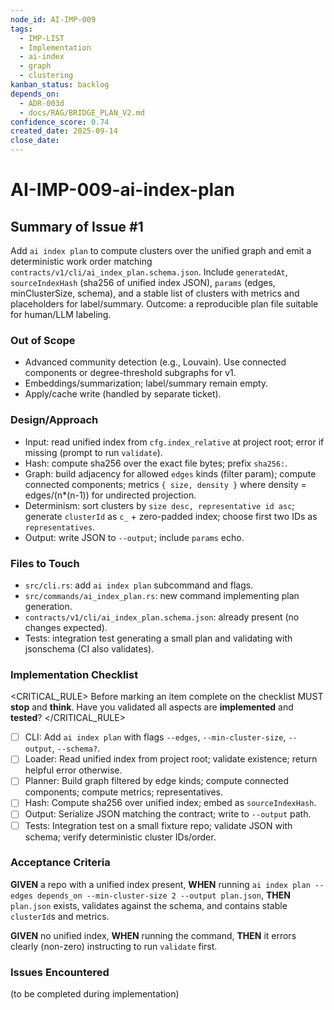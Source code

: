 ```yaml
---
node_id: AI-IMP-009
tags:
  - IMP-LIST
  - Implementation
  - ai-index
  - graph
  - clustering
kanban_status: backlog
depends_on:
  - ADR-003d
  - docs/RAG/BRIDGE_PLAN_V2.md
confidence_score: 0.74
created_date: 2025-09-14
close_date: 
---
```


# AI-IMP-009-ai-index-plan

## Summary of Issue #1
Add `ai index plan` to compute clusters over the unified graph and emit a deterministic work order matching `contracts/v1/cli/ai_index_plan.schema.json`. Include `generatedAt`, `sourceIndexHash` (sha256 of unified index JSON), `params` (edges, minClusterSize, schema), and a stable list of clusters with metrics and placeholders for label/summary. Outcome: a reproducible plan file suitable for human/LLM labeling.

### Out of Scope 
- Advanced community detection (e.g., Louvain). Use connected components or degree-threshold subgraphs for v1.
- Embeddings/summarization; label/summary remain empty.
- Apply/cache write (handled by separate ticket).

### Design/Approach  
- Input: read unified index from `cfg.index_relative` at project root; error if missing (prompt to run `validate`).
- Hash: compute sha256 over the exact file bytes; prefix `sha256:`.
- Graph: build adjacency for allowed `edges` kinds (filter param); compute connected components; metrics `{ size, density }` where density = edges/(n*(n-1)) for undirected projection.
- Determinism: sort clusters by `size desc, representative id asc`; generate `clusterId` as `c_` + zero-padded index; choose first two IDs as `representatives`.
- Output: write JSON to `--output`; include `params` echo.

### Files to Touch
- `src/cli.rs`: add `ai index plan` subcommand and flags.
- `src/commands/ai_index_plan.rs`: new command implementing plan generation.
- `contracts/v1/cli/ai_index_plan.schema.json`: already present (no changes expected).
- Tests: integration test generating a small plan and validating with jsonschema (CI also validates).

### Implementation Checklist

<CRITICAL_RULE>
Before marking an item complete on the checklist MUST **stop** and **think**. Have you validated all aspects are **implemented** and **tested**? 
</CRITICAL_RULE> 

- [ ] CLI: Add `ai index plan` with flags `--edges`, `--min-cluster-size`, `--output`, `--schema?`.
- [ ] Loader: Read unified index from project root; validate existence; return helpful error otherwise.
- [ ] Planner: Build graph filtered by edge kinds; compute connected components; compute metrics; representatives.
- [ ] Hash: Compute sha256 over unified index; embed as `sourceIndexHash`.
- [ ] Output: Serialize JSON matching the contract; write to `--output` path.
- [ ] Tests: Integration test on a small fixture repo; validate JSON with schema; verify deterministic cluster IDs/order.

### Acceptance Criteria
**GIVEN** a repo with a unified index present, **WHEN** running `ai index plan --edges depends_on --min-cluster-size 2 --output plan.json`, **THEN** `plan.json` exists, validates against the schema, and contains stable `clusterId`s and metrics.

**GIVEN** no unified index, **WHEN** running the command, **THEN** it errors clearly (non-zero) instructing to run `validate` first.

### Issues Encountered 
(to be completed during implementation)

